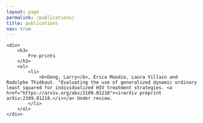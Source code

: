 ```yaml
---
layout: page
permalink: /publications/
title: publications
nav: true
---
```


<div class="publications">

    <div>
        <h3>
            Pre-prints
        </h3>
        <ol>
            <li>
                <b>Dong, Larry</b>, Erica Moodie, Laura Villain and Rodolphe Thiébaut. "Evaluating the use of generalized dynamic ordinary least squared for individualized HIV treatment strategies. <a href="https://arxiv.org/abs/2109.01218"><i>arXiv preprint arXiv:2109.01218.</i></a> Under review.
            </li>
        </ol>
    </div>

</div>
